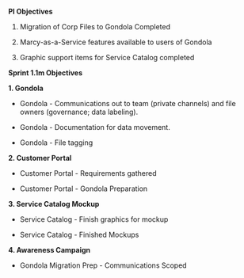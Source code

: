 **PI Objectives**

1. Migration of Corp Files to Gondola Completed

2. Marcy-as-a-Service features available to users of Gondola

3. Graphic support items for Service Catalog completed

**Sprint 1.1m Objectives**

**1.  Gondola**

- Gondola - Communications out to team (private channels) and file owners (governance; data labeling).

- Gondola - Documentation for data movement.

- Gondola - File tagging

**2. Customer Portal**

- Customer Portal - Requirements gathered

- Customer Portal - Gondola Preparation

**3. Service Catalog Mockup**

- Service Catalog - Finish graphics for mockup

- Service Catalog - Finished Mockups

**4. Awareness Campaign**

- Gondola Migration Prep - Communications Scoped